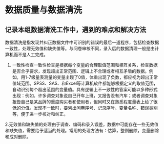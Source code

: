 # 数据质量与数据清洗

## 记录本组数据清洗工作中，遇到的难点和解决方法


数据清洗是指发现并纠正数据文件中可识别的错误的最后一道程序，包括检查数据一致性，处理无效值和缺失值等。与问卷审核不同，录入后的数据清理一般是由计算机而不是人工完成。

1. 一致性检查一致性检查是根据每个变量的合理取值范围和相互关系，检查数据是否合乎要求，发现超出正常范围、逻辑上不合理或者相互矛盾的数据。例如，用1-7级量表测量的变量出现了0值，体重出现了负数，都应视为超出正常值域范围。SPSS、SAS、和Excel等计算机软件都能够根据定义的取值范围，自动识别每个超出范围的变量值。具有逻辑上不一致性的答案可能以多种形式出现：例如，许多调查对象说自己开车上班，又报告没有汽车；或者调查对象报告自己是某品牌的重度购买者和使用者，但同时又在熟悉程度量表上给了很低的分值。发现不一致时，要列出问卷序号、记录序号、变量名称、错误类别等，便于进一步核对和纠正。

2.无效值和缺失值的处理由于调查、编码和录入误差，数据中可能存在一些无效值和缺失值，需要给予适当的处理。常用的处理方法有：估算，整例删除，变量删除和成对删除。
